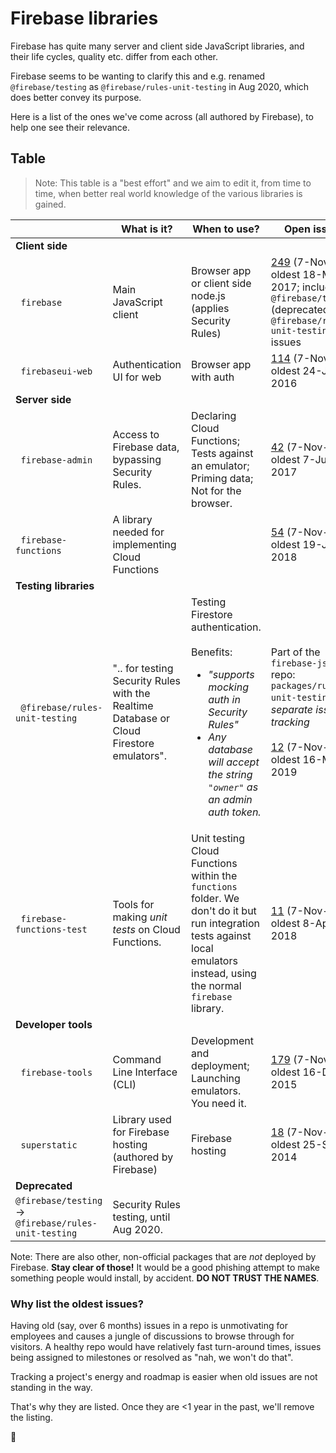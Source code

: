 # Firebase libraries

Firebase has quite many server and client side JavaScript libraries, and their life cycles, quality etc. differ from each other.

Firebase seems to be wanting to clarify this and e.g. renamed `@firebase/testing` as `@firebase/rules-unit-testing` in Aug 2020, which does better convey its purpose.

Here is a list of the ones we've come across (all authored by Firebase), to help one see their relevance.



## Table

>Note: This table is a "best effort" and we aim to edit it, from time to time, when better real world knowledge of the various libraries is gained.

||What is it?|When to use?|Open issues|
|---|---|---|---|
|**Client side**|
|&nbsp;&nbsp;`firebase`|Main JavaScript client|Browser app or client side node.js (applies Security Rules)|[249](https://github.com/firebase/firebase-js-sdk/issues) <!-- was: 220 --> (7-Nov-20); oldest 18-May-2017; includes `@firebase/testing` (deprecated) and `@firebase/rules-unit-testing` issues|
|&nbsp;&nbsp;`firebaseui-web`|Authentication UI for web|Browser app with auth|[114](https://github.com/firebase/firebaseui-web/issues) <!--was: 109--> (7-Nov-20); oldest 24-Jun-2016
|**Server side**|
|&nbsp;&nbsp;`firebase-admin`|Access to Firebase data, bypassing Security Rules.|Declaring Cloud Functions; Tests against an emulator; Priming data; Not for the browser.|[42](https://github.com/firebase/firebase-admin-node/issues) <!-- was: 36 --> (7-Nov-20); oldest 7-Jun-2017|
|&nbsp;&nbsp;`firebase-functions`|A library needed for implementing Cloud Functions||[54](https://github.com/firebase/firebase-functions/issues) <!-- was: 35 --> (7-Nov-20); oldest 19-Jun-2018|
|**Testing libraries**|
|&nbsp;&nbsp;`@firebase/rules-unit-testing`|".. for testing Security Rules with the Realtime Database or Cloud Firestore emulators".|Testing Firestore authentication.<br/><br/>Benefits:<ul><li>*"supports mocking auth in Security Rules"*</li><li>*Any database will accept the string `"owner"` as an admin auth token.*</li></ul>|Part of the `firebase-js-sdk` repo: `packages/rules-unit-testing`. *No separate issues tracking* <br/><br/>[12](https://github.com/firebase/firebase-js-sdk/issues?q=is%3Aopen+is%3Aissue+label%3Atesting-sdk) <!-- was: 8 --> (7-Nov-20); oldest 16-May-2019|
|&nbsp;&nbsp;`firebase-functions-test`|Tools for making *unit tests* on Cloud Functions.|Unit testing Cloud Functions within the `functions` folder. We don't do it but run integration tests against local emulators instead, using the normal `firebase` library.|[11](https://github.com/firebase/firebase-functions-test/issues) <!-- was: 9 --> (7-Nov-20); oldest 8-Apr-2018|
|**Developer tools**|
|&nbsp;&nbsp;`firebase-tools`|Command Line Interface (CLI)|Development and deployment; Launching emulators. You need it.|[179](https://github.com/firebase/firebase-tools/issues) <!-- was: 146 --> (7-Nov-20); oldest 16-Dec-2015|
|&nbsp;&nbsp;`superstatic`|Library used for Firebase hosting (authored by Firebase)|Firebase hosting|[18](https://github.com/firebase/superstatic/issues) <!-- was: 19 --> (7-Nov-20); oldest 25-Sep-2014|
|**Deprecated**|
|`@firebase/testing` -> `@firebase/rules-unit-testing`|Security Rules testing, until Aug 2020.|

Note: There are also other, non-official packages that are *not* deployed by Firebase. **Stay clear of those!** It would be a good phishing attempt to make something people would install, by accident. **DO NOT TRUST THE NAMES**.


### Why list the oldest issues?

Having old (say, over 6 months) issues in a repo is unmotivating for employees and causes a jungle of discussions to browse through for visitors. A healthy repo would have relatively fast turn-around times, issues being assigned to milestones or resolved as "nah, we won't do that".

Tracking a project's energy and roadmap is easier when old issues are not standing in the way.

That's why they are listed. Once they are <1 year in the past, we'll remove the listing. 

🧹

<!-- this is confusing
### Where does the confusion rise from??

Entries like [this](https://stackoverflow.com/questions/62566957/cannot-call-firestore-from-unit-tests/62586875#62586875) show the "admin" library being used with tests (not run as a privileged environment, but just from the development environment command line).

Also [Unit testing of Cloud Functions](https://firebase.google.com/docs/functions/unit-testing) (Firebase docs) is in this blurry middle kingdom.

It might work.

However, the author finds it way clearer to keep `firebase-admin` to the admin side (Cloud Functions run either online, or by the emulator) and client side (including tests) client side.

This means no function unit tests, but integration tests instead.
-->
